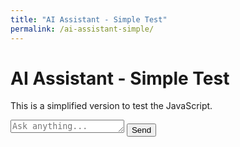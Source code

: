 ```yaml
---
title: "AI Assistant - Simple Test"
permalink: /ai-assistant-simple/
---
```


# AI Assistant - Simple Test

This is a simplified version to test the JavaScript.

<!-- Include AI Assistant Simple JavaScript -->
<script src="{{ '/assets/js/ai-assistant-simple.js' | relative_url }}"></script>

<div id="assistant-container">
  <div id="chat-messages"></div>
  <div id="chat-input-container">
    <div id="input-wrapper">
      <textarea id="chat-input" placeholder="Ask anything..." rows="1"></textarea>
      <button id="send-button">Send</button>
    </div>
  </div>
</div>

